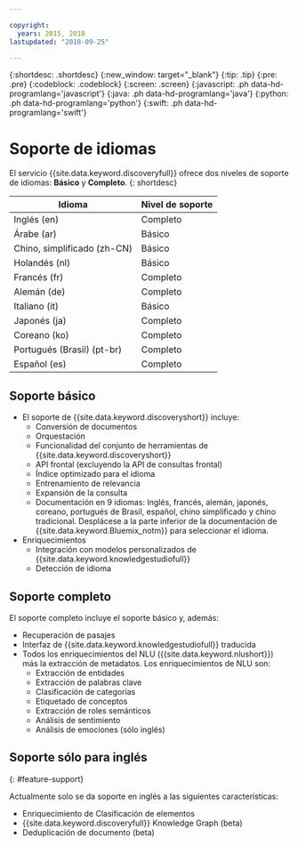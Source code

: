 ```yaml
---

copyright:
  years: 2015, 2018
lastupdated: "2018-09-25"

---
```


{:shortdesc: .shortdesc}
{:new_window: target="_blank"}
{:tip: .tip}
{:pre: .pre}
{:codeblock: .codeblock}
{:screen: .screen}
{:javascript: .ph data-hd-programlang='javascript'}
{:java: .ph data-hd-programlang='java'}
{:python: .ph data-hd-programlang='python'}
{:swift: .ph data-hd-programlang='swift'}

# Soporte de idiomas

El servicio {{site.data.keyword.discoveryfull}} ofrece dos niveles de soporte de idiomas: **Básico** y **Completo**.
{: shortdesc}

| Idioma                         |  Nivel de soporte         |
|---------------------------------|------------------------|
| Inglés (en)                    |  Completo         |
| Árabe (ar)                     |  Básico         |
| Chino, simplificado (zh-CN)     |  Básico         |
| Holandés (nl)                     |  Básico         |
| Francés (fr)                     |  Completo         |
| Alemán (de)                     |  Completo         |
| Italiano (it)                    |  Básico         |
| Japonés (ja)                  |  Completo         |
| Coreano (ko)                    |  Completo         |
| Portugués (Brasil) (pt-br)   |  Completo         |
| Español (es)                    |  Completo         |

## Soporte básico

- El soporte de {{site.data.keyword.discoveryshort}} incluye:
    - Conversión de documentos
    - Orquestación
    - Funcionalidad del conjunto de herramientas de {{site.data.keyword.discoveryshort}}
    - API frontal (excluyendo la API de consultas frontal)
    - Índice optimizado para el idioma
    - Entrenamiento de relevancia
    - Expansión de la consulta
    - Documentación en 9 idiomas: Inglés, francés, alemán, japonés, coreano, portugués de Brasil, español, chino simplificado y chino tradicional. Desplácese a la parte inferior de la documentación de {{site.data.keyword.Bluemix_notm}} para seleccionar el idioma.
- Enriquecimientos
    - Integración con modelos personalizados de {{site.data.keyword.knowledgestudiofull}}
    - Detección de idioma

## Soporte completo

El soporte completo incluye el soporte básico y, además:

- Recuperación de pasajes
- Interfaz de {{site.data.keyword.knowledgestudiofull}} traducida
- Todos los enriquecimientos del NLU ({{site.data.keyword.nlushort}}) más la extracción de metadatos. Los enriquecimientos de NLU son:
    - Extracción de entidades
    - Extracción de palabras clave
    - Clasificación de categorías
    - Etiquetado de conceptos
    - Extracción de roles semánticos
    - Análisis de sentimiento
    - Análisis de emociones (sólo inglés)

## Soporte sólo para inglés
{: #feature-support}

Actualmente solo se da soporte en inglés a las siguientes características:

- Enriquecimiento de Clasificación de elementos
- {{site.data.keyword.discoveryfull}} Knowledge Graph (beta)
- Deduplicación de documento (beta)
